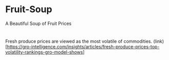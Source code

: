 # Fruit-Soup
A Beautiful Soup of Fruit Prices

# 


Fresh produce prices are viewed as the most volatile of commodities. (link)[https://gro-intelligence.com/insights/articles/fresh-produce-prices-top-volatility-rankings-gro-model-shows]
